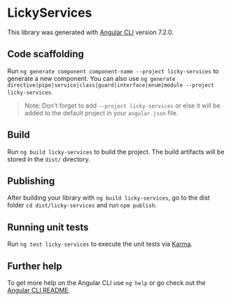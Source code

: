 # LickyServices

This library was generated with [Angular CLI](https://github.com/angular/angular-cli) version 7.2.0.

## Code scaffolding

Run `ng generate component component-name --project licky-services` to generate a new component. You can also use `ng generate directive|pipe|service|class|guard|interface|enum|module --project licky-services`.
> Note: Don't forget to add `--project licky-services` or else it will be added to the default project in your `angular.json` file. 

## Build

Run `ng build licky-services` to build the project. The build artifacts will be stored in the `dist/` directory.

## Publishing

After building your library with `ng build licky-services`, go to the dist folder `cd dist/licky-services` and run `npm publish`.

## Running unit tests

Run `ng test licky-services` to execute the unit tests via [Karma](https://karma-runner.github.io).

## Further help

To get more help on the Angular CLI use `ng help` or go check out the [Angular CLI README](https://github.com/angular/angular-cli/blob/master/README.md).
